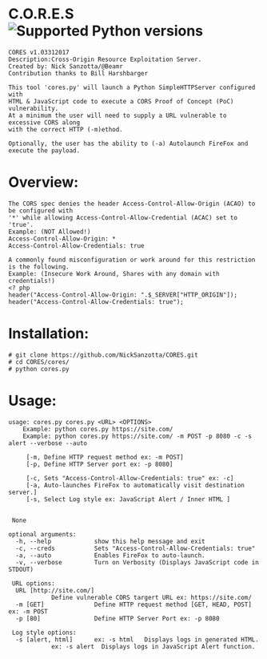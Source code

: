 # C.O.R.E.S ![Supported Python versions](https://img.shields.io/badge/python-2.7-blue.svg)
    CORES v1.03312017
    Description:Cross-Origin Resource Exploitation Server.
    Created by: Nick Sanzotta/@Beamr
    Contribution thanks to Bill Harshbarger
    
    This tool 'cores.py' will launch a Python SimpleHTTPServer configured with 
    HTML & JavaScript code to execute a CORS Proof of Concept (PoC) vulnerability.
    At a minimum the user will need to supply a URL vulnerable to excessive CORS along 
    with the correct HTTP (-m)ethod.
    
    Optionally, the user has the ability to (-a) Autolaunch FireFox and execute the payload.
	
# Overview:
    The CORS spec denies the header Access-Control-Allow-Origin (ACAO) to be configured with 
    '*' while allowing Access-Control-Allow-Credential (ACAC) set to 'true'.
    Example: (NOT Allowed!)
	Access-Control-Allow-Origin: *
	Access-Control-Allow-Credentials: true
	
    A commonly found misconfiguration or work around for this restriction is the following.
    Example: (Insecure Work Around, Shares with any domain with credentials!)
	<? php 
	header("Access-Control-Allow-Origin: ".$_SERVER["HTTP_ORIGIN"]);
	header("Access-Control-Allow-Credentials: true");

# Installation:
	# git clone https://github.com/NickSanzotta/CORES.git
	# cd CORES/cores/
	# python cores.py
	
# Usage:
	usage: cores.py cores.py <URL> <OPTIONS>
		Example: python cores.py https://site.com/
		Example: python cores.py https://site.com/ -m POST -p 8080 -c -s alert --verbose --auto

		 [-m, Define HTTP request method ex: -m POST]
		 [-p, Define HTTP Server port ex: -p 8080]

		 [-c, Sets "Access-Control-Allow-Credentials: true" ex: -c]
		 [-a, Auto-launches FireFox to automatically visit destination server.]
		 [-s, Select Log style ex: JavaScript Alert / Inner HTML ]


	 None

	optional arguments:
	  -h, --help            show this help message and exit
	  -c, --creds           Sets "Access-Control-Allow-Credentials: true"
	  -a, --auto            Enables FireFox to auto-launch.
	  -v, --verbose         Turn on Verbosity (Displays JavaScript code in STDOUT)

	 URL options:
	  URL [http://site.com/]
				Define vulnerable CORS targert URL ex: https://site.com/
	  -m [GET]              Define HTTP request method [GET, HEAD, POST] ex: -m POST
	  -p [80]               Define HTTP Server Port ex: -p 8080

	 Log style options:
	  -s [alert, html]      ex: -s html   Displays logs in generated HTML.
				ex: -s alert  Displays logs in JavaScript Alert function.


